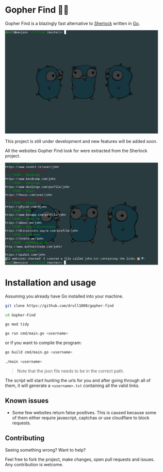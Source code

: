 # Gopher Find 🐹🔎

Gopher Find is a blazingly fast alternative to [Sherlock](https://github.com/sherlock-project/sherlock) written in [Go](https://go.dev/).

![gopher-find-usage.gif](./.github/assets/gopher-find-usage.gif)

This project is still under development and new features will be added soon.

All the websites Gopher Find look for were extracted from the Sherlock project.

![links.gif](./.github/assets/links.gif)

# Installation and usage

Assuming you already have Go installed into your machine.

```sh
git clone https://github.com/drull1000/gopher-find
```

```sh
cd Gopher-Find
```

```
go mod tidy
```

```sh
go run cmd/main.go <username>
```

or if you want to compile the program:

```sh
go build cmd/main.go <username>
```

```sh
./main <username>
```
>Note that the json file needs to be in the correct path.

The script will start hunting the urls for you and after going through all of them, it will generate a `<username>.txt` containing all the valid links.

## Known issues

- Some few websites return false positives. This is caused because some of them either require javascript, captchas or use cloudflare to block requests.

## Contributing

Seeing something wrong? Want to help?

Feel free to fork the project, make changes, open pull requests and issues. Any contribution is welcome.
